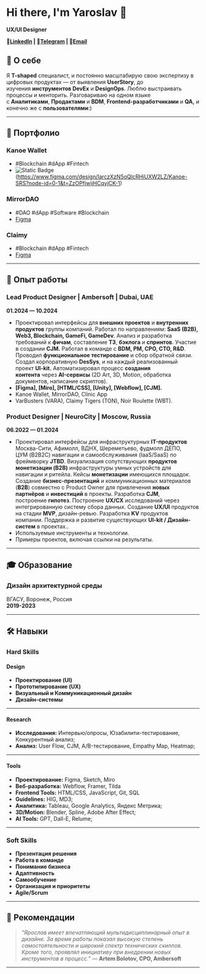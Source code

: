 # Hi there, I'm Yaroslav 👋

**UX/UI Designer**

**📄[LinkedIn](https://www.linkedin.com/in/yaroslavkorotkikh)  |  🤙[Telegram](https://t.me/yourawsluv)  |  💌[Email](mailto:yaroslawkorotkih@yandex.ru)**


## 📜 О себе

Я **T-shaped** специалист, и постоянно масштабирую свою экспертизу в цифровых продуктах — от выявления **UserStory**, до изучения **инструментов DevEx** и **DesignOps**. Люблю выстраивать процессы и менторить. Разговариваю на одном языке с **Аналитиками**, **Продактами** и **BDM**, **Frontend-разработчиками** и **QA,** и конечно же с **пользователями**:)

---

## 📂 Портфолио

### **Kanoe Wallet**
- #Blockchain #dApp #Fintech
- ![Static Badge](https://img.shields.io/badge/Figma?logo=figma)
(https://www.figma.com/design/larczXzN5oQlcRHiUXW2LZ/Kanoe-SRS?node-id=0-1&t=ZzOPfjwijHCqvjCK-1)

### **MirrorDAO**
- #DAO #dApp #Software #Blockchain
- [Figma](https://www.figma.com/design/R9ceAELlyO5wcHKliHjsJi/MirrorDAO?node-id=0-1&t=04iPDPk98aHil4FF-1)

### **Claimy**
- #Blockchain #dApp #Fintech
- [Figma](https://www.figma.com/design/mZq6FqGmvr4eLyLuvayZQ5/Claimy-TON-Tigers?node-id=1666-18109&t=qO8PttIdBtvL3U7C-1) 

---

## 💼 Опыт работы

### Lead Product Designer | Ambersoft | Dubai, UAE
**01.2024 — 10.2024**

- Проектировал интерфейсы для **внешних проектов** и **внутренних продуктов** группы компаний. Работал по направлениям: **SaaS (B2B), Web3, Blockchain, GameFi, GameDev**. Анализ и разработка требований к **фичам**, составление **ТЗ**, **бэклога** и **спринтов**. Участие в создании **CJM.** Работал в команде с **BDM, PM, CPO, CTO, R&D**. Проводил **функциональное тестирование** и сбор обратной связи. Создал корпоративную **DesSys**, и на каждый реализованный проект **UI-kit.** Автоматизировал процесс **создания контента** через **AI-сервисы** (2D Art, 3D, Motion, обработка документов, написание скриптов).
- **[Figma], [Miro], [HTML/CSS], [Unity], [Webflow], [CJM].**
- Kanoe Wallet, MirrorDAO, Clinic App
- VarBusters (VARA), Claimy Tigers (TON), Noir Roulette (WBT).


### Product Designer | NeuroCity | Moscow, Russia
**06.2022 — 01.2024**

- Проектировал интерфейсы для инфраструктурных **IT-продуктов** Москва-Сити, Афимолл, ВДНХ, Шереметьево, фудмолл ДЕПО, ЦУМ (B2B2C) навигации и самообслуживания (IaaS/SaaS) по фреймворку **JTBD**. Визуализация сопутствующих **продуктов монетизации (B2B)** инфраструктуры умных устройств для навигации и ритейла. Кейсы **монетизации** имеющихся площадок. Создание **бизнес-презентаций** и коммуникационных материалов (**B2B**) совместно с Product Owner для привлечения **новых партнёров** и **инвестиций** в проекты. Разработка **CJM**, построение **гипотез**. Построение **UX/CX** исследований через интегрированную систему сбора данных. Создание **UX/UI** продуктов на стадии **MVP**, дизайн-ревью. Разработка **KV** продуктов компании. Поддержка и развитие существующих **UI-kit / Дизайн-систем** в проектах..
- Используемые инструменты и технологии.
- Примеры проектов, включая ссылки на результаты.

---
## 🎓 Образование
### Дизайн архитектурной среды
ВГАСУ, Воронеж, Россия  
**2019-2023**

---
## 🛠️ Навыки

### Hard Skills
#### Design

- **Проектирование (UI)**
- **Прототипирование (UX)**
- **Визуальный и Коммуникационный дизайн**
- **Дизайн-системы**
---
#### Research

- **Исследования:** Интервью/опросы, Юзабилити-тестирование, Конкурентный анализ;
- **Анализ:** User Flow, CJM, A/B-тестирование, Empathy Map, Heatmap;
---
#### Tools

- **Проектирование:** Figma, Sketch, Miro
- **Веб-разработка:** Webflow, Framer, Tilda
- **Frontend Tools:** HTML/CSS, JavaScript, Git, SQL
- **Guidelines:** HIG, MD3;
- **Аналитика:** Tableau, Google Analytics, Яндекс Метрика;
- **3D/Motion:** Blender, Spline, Adobe After Effect;
- **AI Tools:** GPT, Dall-E, Relume;
---
### Soft Skills

- **Презентация решения**
- **Работа в команде**
- **Понимание бизнеса**
- **Адаптивность**
- **Самообучение**
- **Организация и приоритеты**
- **Agile/Scrum**

---

## 📢 Рекомендации

> *"Ярослав имеет впечатляющий мультидисциплинарный опыт в дизайне. За время работы показал высокую степень самостоятельности и широкий спектр технических скиллов. Кроме того, проявлял инициативу при внедрении новых инструментов в процесс."*
> — **Artem Bolotov, CPO, Ambersoft**

---

<!--
**yourawsluv/yourawsluv** is a ✨ _special_ ✨ repository because its `README.md` (this file) appears on your GitHub profile.

Here are some ideas to get you started:

- 🔭 I’m currently working on ...
- 🌱 I’m currently learning ...
- 👯 I’m looking to collaborate on ...
- 🤔 I’m looking for help with ...
- 💬 Ask me about ...
- 📫 How to reach me: ...
- 😄 Pronouns: ...
- ⚡ Fun fact: ...
-->
